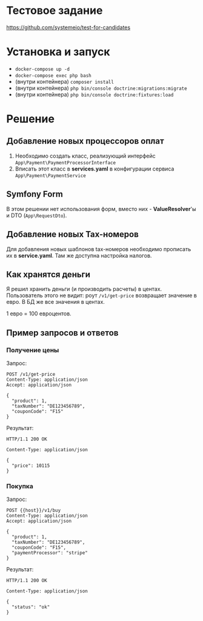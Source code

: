 # Тестовое задание
https://github.com/systemeio/test-for-candidates

# Установка и запуск
* `docker-compose up -d`
* `docker-compose exec php bash`
* (внутри контейнера) `composer install`
* (внутри контейнера) `php bin/console doctrine:migrations:migrate`
* (внутри контейнера) `php bin/console doctrine:fixtures:load`

# Решение
## Добавление новых процессоров оплат
1. Необходимо создать класс, реализующий интерфейс `App\Payment\PaymentProcessorInterface`
2. Вписать этот класс в **services.yaml** в конфигурации сервиса `App\Payment\PaymentService`

## Symfony Form
В этом решении нет использования форм, вместо них - **ValueResolver**'ы и DTO (`App\RequestDto`).

## Добавление новых Tax-номеров
Для добавления новых шаблонов tax-номеров необходимо прописать их в **service.yaml**. Там же доступна настройка налогов.

## Как хранятся деньги
Я решил хранить деньги (и производить расчеты) в центах. Пользователь этого не видит: роут `/v1/get-price` возвращает значение в евро. В БД же все значения в центах.

1 евро = 100 евроцентов.

## Пример запросов и ответов
### Получение цены
Запрос:
```text
POST /v1/get-price
Content-Type: application/json
Accept: application/json

{
  "product": 1,
  "taxNumber": "DE123456789",
  "couponCode": "F15"
}
```

Результат:
```text
HTTP/1.1 200 OK

Content-Type: application/json

{
  "price": 10115
}
```

### Покупка
Запрос:
```text
POST {{host}}/v1/buy
Content-Type: application/json
Accept: application/json

{
  "product": 1,
  "taxNumber": "DE123456789",
  "couponCode": "F15",
  "paymentProcessor": "stripe"
}
```

Результат:
```text
HTTP/1.1 200 OK

Content-Type: application/json

{
  "status": "ok"
}
```

